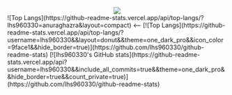 <div align="center">
  <img src="https://github.com/user-attachments/assets/0c6c725a-fe9d-4c07-ae87-1725239b0289" />
</div>
![Top Langs](https://github-readme-stats.vercel.app/api/top-langs/?lhs960330=anuraghazra&layout=compact)
<--
[![Top Langs](https://github-readme-stats.vercel.app/api/top-langs/?username=lhs960330&&layout=donut&&theme=one_dark_pro&&icon_color=9face1&&hide_border=true)](https://github.com/lhs960330/github-readme-stats) 
[![lhs960330's GitHub stats](https://github-readme-stats.vercel.app/api?username=lhs960330&&include_all_commits=true&&theme=one_dark_pro&&hide_border=true&&count_private=true)](https://github.com/lhs960330/github-readme-stats)
